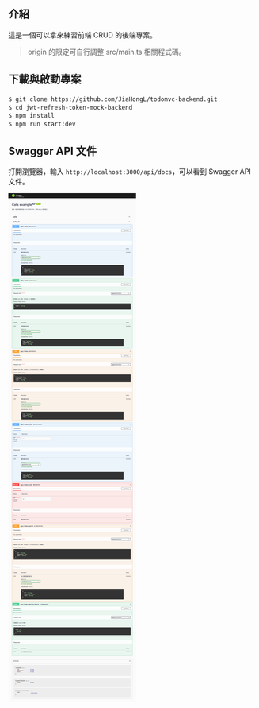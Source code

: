 ## 介紹

這是一個可以拿來練習前端 CRUD 的後端專案。

> origin 的限定可自行調整 src/main.ts 相關程式碼。

## 下載與啟動專案

```bash
$ git clone https://github.com/JiaHongL/todomvc-backend.git
$ cd jwt-refresh-token-mock-backend
$ npm install
$ npm run start:dev
```

## Swagger API 文件

打開瀏覽器，輸入 `http://localhost:3000/api/docs`，可以看到 Swagger API 文件。

![alt text](swagger.png)
